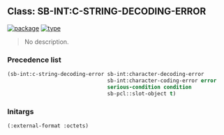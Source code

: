 ## Class: SB-INT:C-STRING-DECODING-ERROR
[![package](https://img.shields.io/badge/Package-SB--INT-5f9ea0.svg?style=social&colorA=999999)](../) [![type](https://img.shields.io/badge/Type-Class-5f9ea0.svg?style=social&colorA=999999)](../#class) 

> No description.

### Precedence list
```cl
(sb-int:c-string-decoding-error sb-int:character-decoding-error
                                sb-int:character-coding-error error
                                serious-condition condition
                                sb-pcl::slot-object t)
```
### Initargs
```cl
(:external-format :octets)
```
